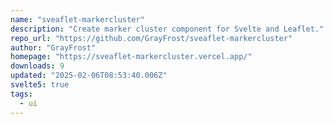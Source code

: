 ```yaml
---
name: "sveaflet-markercluster"
description: "Create marker cluster component for Svelte and Leaflet."
repo_url: "https://github.com/GrayFrost/sveaflet-markercluster"
author: "GrayFrost"
homepage: "https://sveaflet-markercluster.vercel.app/"
downloads: 9
updated: "2025-02-06T08:53:40.006Z"
svelte5: true
tags: 
  - ui
---
```

